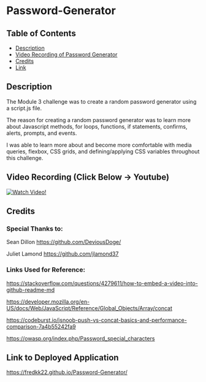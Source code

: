 # Password-Generator

## Table of Contents
- [Description](#description)
- [Video Recording of Password Generator](#video-recording)
- [Credits](#credits)
- [Link](#link-to-deployed-application)

## Description

The Module 3 challenge was to create a random password generator using a script.js file.

The reason for creating a random password generator was to learn more about Javascript methods, for loops, functions, if statements, confirms, alerts, prompts, and events.

I was able to learn more about and become more comfortable with media queries, flexbox, CSS grids, and defining/applying CSS variables throughout this challenge.

## Video Recording (Click Below → Youtube)

[![Watch Video!](https://img.youtube.com/vi/OukWFnTky7o/maxresdefault.jpg)](https://youtu.be/OukWFnTky7o)

## Credits

### Special Thanks to:

Sean Dillon https://github.com/DeviousDoge/

Juliet Lamond https://github.com/jlamond37

### Links Used for Reference:

https://stackoverflow.com/questions/4279611/how-to-embed-a-video-into-github-readme-md

https://developer.mozilla.org/en-US/docs/Web/JavaScript/Reference/Global_Objects/Array/concat

https://codeburst.io/jsnoob-push-vs-concat-basics-and-performance-comparison-7a4b55242fa9

https://owasp.org/index.php/Password_special_characters

## Link to Deployed Application

https://fredkk22.github.io/Password-Generator/